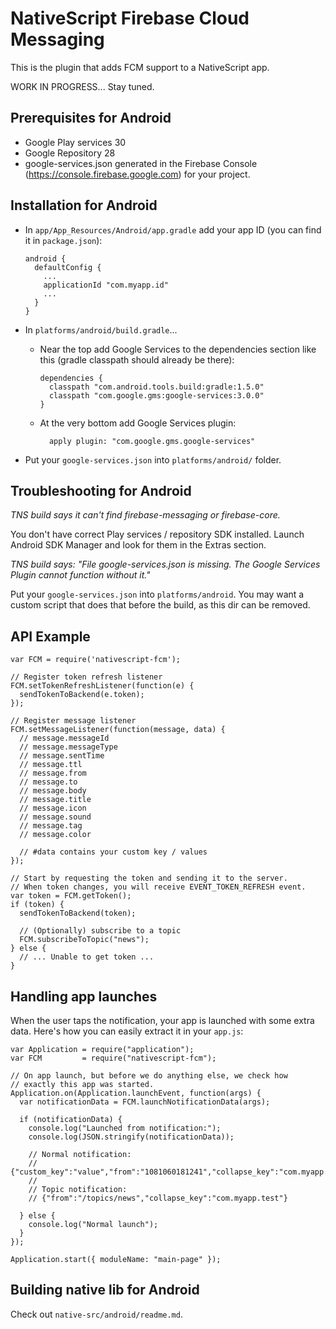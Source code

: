 NativeScript Firebase Cloud Messaging
=====================================

This is the plugin that adds FCM support to a NativeScript app.



WORK IN PROGRESS... Stay tuned.



Prerequisites for Android
-------------------------

* Google Play services 30
* Google Repository 28
* google-services.json generated in the Firebase Console
  (https://console.firebase.google.com) for your project.



Installation for Android
------------------------

* In `app/App_Resources/Android/app.gradle` add your app ID (you can
  find it in `package.json`):

      android {
        defaultConfig {
          ...
          applicationId "com.myapp.id"
          ...
        }
      }

* In `platforms/android/build.gradle`...

  * Near the top add Google Services to the dependencies section like
    this (gradle classpath should already be there):

        dependencies {
          classpath "com.android.tools.build:gradle:1.5.0"
          classpath "com.google.gms:google-services:3.0.0"
        }

  * At the very bottom add Google Services plugin:

          apply plugin: "com.google.gms.google-services"

* Put your `google-services.json` into `platforms/android/` folder.



Troubleshooting for Android
---------------------------

*TNS build says it can't find firebase-messaging or firebase-core.*

You don't have correct Play services / repository SDK installed. Launch
Android SDK Manager and look for them in the Extras section.

*TNS build says: "File google-services.json is missing. The Google Services Plugin cannot function without it."*

Put your `google-services.json` into `platforms/android`. You may want a
custom script that does that before the build, as this dir can be
removed.


API Example
-----------

    var FCM = require('nativescript-fcm');

    // Register token refresh listener
    FCM.setTokenRefreshListener(function(e) {
      sendTokenToBackend(e.token);
    });

    // Register message listener
    FCM.setMessageListener(function(message, data) {
      // message.messageId
      // message.messageType
      // message.sentTime
      // message.ttl
      // message.from
      // message.to
      // message.body
      // message.title
      // message.icon
      // message.sound
      // message.tag
      // message.color

      // #data contains your custom key / values
    });

    // Start by requesting the token and sending it to the server.
    // When token changes, you will receive EVENT_TOKEN_REFRESH event.
    var token = FCM.getToken();
    if (token) {
      sendTokenToBackend(token);

      // (Optionally) subscribe to a topic
      FCM.subscribeToTopic("news");
    } else {
      // ... Unable to get token ...
    }


Handling app launches
---------------------

When the user taps the notification, your app is launched with some
extra data. Here's how you can easily extract it in your `app.js`:

    var Application = require("application");
    var FCM         = require("nativescript-fcm");

    // On app launch, but before we do anything else, we check how
    // exactly this app was started.
    Application.on(Application.launchEvent, function(args) {
      var notificationData = FCM.launchNotificationData(args);

      if (notificationData) {
        console.log("Launched from notification:");
        console.log(JSON.stringify(notificationData));

        // Normal notification:
        // {"custom_key":"value","from":"1081060181241","collapse_key":"com.myapp.test"}
        //
        // Topic notification:
        // {"from":"/topics/news","collapse_key":"com.myapp.test"}

      } else {
        console.log("Normal launch");
      }
    });

    Application.start({ moduleName: "main-page" });


Building native lib for Android
-------------------------------

Check out `native-src/android/readme.md`.

